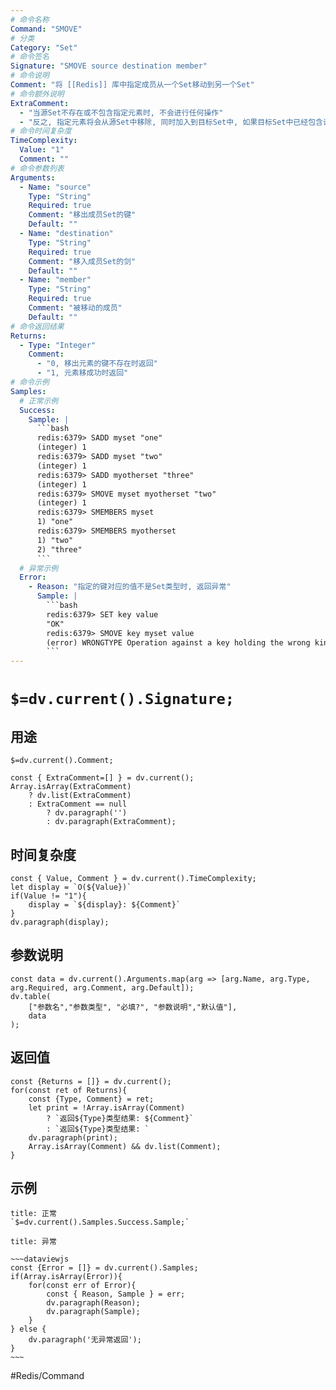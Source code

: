 ```yaml
---
# 命令名称
Command: "SMOVE"
# 分类
Category: "Set"
# 命令签名
Signature: "SMOVE source destination member"
# 命令说明
Comment: "将 [[Redis]] 库中指定成员从一个Set移动到另一个Set"
# 命令额外说明
ExtraComment:
  - "当源Set不存在或不包含指定元素时, 不会进行任何操作"
  - "反之, 指定元素将会从源Set中移除, 同时加入到目标Set中, 如果目标Set中已经包含该元素, 则仅将源Set中的指定元素移除, 这是一个原子操作"
# 命令时间复杂度
TimeComplexity:
  Value: "1"
  Comment: ""
# 命令参数列表
Arguments:
  - Name: "source"
    Type: "String"
    Required: true
    Comment: "移出成员Set的键"
    Default: ""
  - Name: "destination"
    Type: "String"
    Required: true
    Comment: "移入成员Set的剑"
    Default: ""
  - Name: "member"
    Type: "String"
    Required: true
    Comment: "被移动的成员"
    Default: ""
# 命令返回结果
Returns:
  - Type: "Integer"
    Comment: 
      - "0, 移出元素的键不存在时返回"
      - "1, 元素移成功时返回"
# 命令示例
Samples:
  # 正常示例
  Success:
    Sample: |
      ```bash
      redis:6379> SADD myset "one"
      (integer) 1
      redis:6379> SADD myset "two"
      (integer) 1
      redis:6379> SADD myotherset "three"
      (integer) 1
      redis:6379> SMOVE myset myotherset "two"
      (integer) 1
      redis:6379> SMEMBERS myset
      1) "one"
      redis:6379> SMEMBERS myotherset
      1) "two"
      2) "three"
      ```
  # 异常示例
  Error:
    - Reason: "指定的键对应的值不是Set类型时, 返回异常"
      Sample: |
        ```bash
        redis:6379> SET key value
        "OK"
        redis:6379> SMOVE key myset value
        (error) WRONGTYPE Operation against a key holding the wrong kind of value
        ``` 
---
```


# `$=dv.current().Signature;`

## 用途
`$=dv.current().Comment;`

```dataviewjs
const { ExtraComment=[] } = dv.current();
Array.isArray(ExtraComment) 
	? dv.list(ExtraComment) 
	: ExtraComment == null 
		? dv.paragraph('') 
		: dv.paragraph(ExtraComment);
```

## 时间复杂度
```dataviewjs
const { Value, Comment } = dv.current().TimeComplexity;
let display = `O(${Value})`
if(Value != "1"){
	display = `${display}: ${Comment}`
}
dv.paragraph(display);
```

## 参数说明
```dataviewjs
const data = dv.current().Arguments.map(arg => [arg.Name, arg.Type, arg.Required, arg.Comment, arg.Default]);
dv.table(
	["参数名","参数类型", "必填?", "参数说明","默认值"],
	data
);
```

## 返回值
```dataviewjs
const {Returns = []} = dv.current();
for(const ret of Returns){
	const {Type, Comment} = ret;
	let print = !Array.isArray(Comment) 
		? `返回${Type}类型结果: ${Comment}`
		: `返回${Type}类型结果: `
	dv.paragraph(print);
	Array.isArray(Comment) && dv.list(Comment);
}
```

## 示例
```ad-success
title: 正常
`$=dv.current().Samples.Success.Sample;`
```

```ad-danger
title: 异常

~~~dataviewjs
const {Error = []} = dv.current().Samples;
if(Array.isArray(Error)){
	for(const err of Error){
		const { Reason, Sample } = err;
		dv.paragraph(Reason);
		dv.paragraph(Sample);
	}
} else {
	dv.paragraph('无异常返回');
}
~~~

```

#Redis/Command 